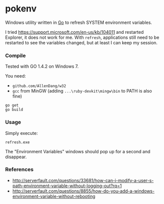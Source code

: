﻿# pokenv

Windows utility written in [Go](https://www.golang.org) to refresh
SYSTEM environment variables.

I tried https://support.microsoft.com/en-us/kb/104011 and restarted Explorer, it does not work for me. With `refresh`,
applications still need to be restarted to see the variables changed, but at least I can keep my session.

### Compile

Tested with GO 1.4.2 on Windows 7.

You need:

* `github.com/AllenDang/w32`
* `gcc` from MinGW (adding `...\ruby-devkit\mingw\bin` to PATH is also fine)

~~~
go get
go build
~~~

### Usage

Simply execute:

~~~
refresh.exe
~~~

The "Environment Variables" windows should pop up for a second and disappear.

### References

* http://serverfault.com/questions/33681/how-can-i-modify-a-user-s-path-environment-variable-without-logging-out?rq=1
* http://serverfault.com/questions/8855/how-do-you-add-a-windows-environment-variable-without-rebooting
